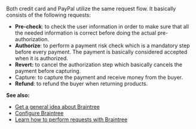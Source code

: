 Both credit card and PayPal utilize the same request flow. It basically consists of the following requests:

* <b>Pre-check</b>: to check the user information in order to make sure that all the needed information is correct before doing the actual pre-authorization.
* <b>Authorize</b>: to perform a payment risk check which is a mandatory step before every payment. The payment is basically considered accepted when it is authorized.
* <b>Revert:</b> to cancel the authorization step which basically cancels the payment before capturing.
* Capture: to capture the payment and receive money from the buyer.
* <b>Refund</b>: to refund the buyer when returning products.

**See also:**

* [Get a general idea about Braintree](https://documentation.spryker.com/v4/docs/braintree.htm)
* [Configure Braintree](https://documentation.spryker.com/v4/docs/braintree-configuration-legacy-demoshop.htm)
* [Learn how to perform requests with Braintree](https://documentation.spryker.com/v4/docs/braintree-requests-legacy-demoshop.htm)

